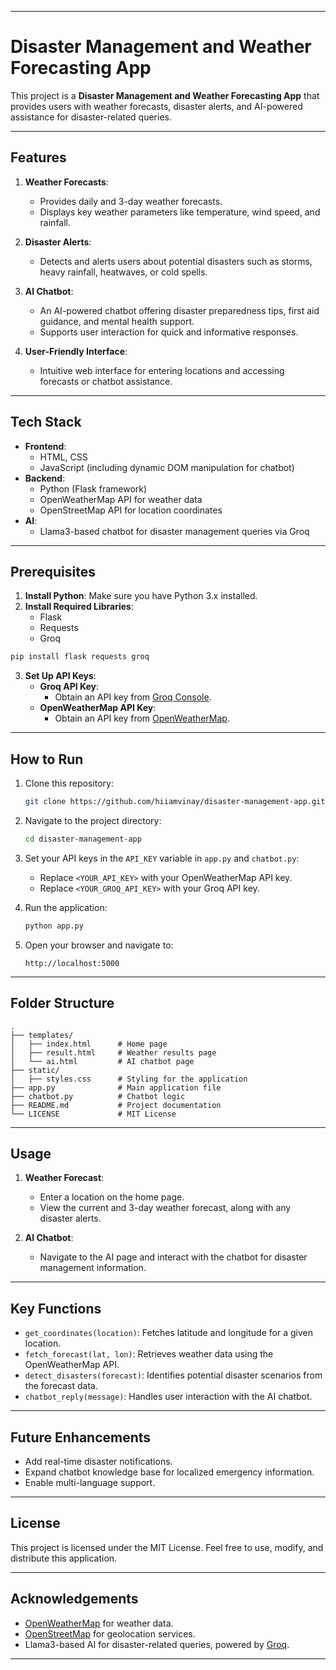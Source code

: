 
---


# Disaster Management and Weather Forecasting App

This project is a **Disaster Management and Weather Forecasting App** that provides users with weather forecasts, disaster alerts, and AI-powered assistance for disaster-related queries.

---

## Features

1. **Weather Forecasts**:
   - Provides daily and 3-day weather forecasts.
   - Displays key weather parameters like temperature, wind speed, and rainfall.

2. **Disaster Alerts**:
   - Detects and alerts users about potential disasters such as storms, heavy rainfall, heatwaves, or cold spells.

3. **AI Chatbot**:
   - An AI-powered chatbot offering disaster preparedness tips, first aid guidance, and mental health support.
   - Supports user interaction for quick and informative responses.

4. **User-Friendly Interface**:
   - Intuitive web interface for entering locations and accessing forecasts or chatbot assistance.

---

## Tech Stack

- **Frontend**: 
  - HTML, CSS
  - JavaScript (including dynamic DOM manipulation for chatbot)
- **Backend**:
  - Python (Flask framework)
  - OpenWeatherMap API for weather data
  - OpenStreetMap API for location coordinates
- **AI**:
  - Llama3-based chatbot for disaster management queries via Groq

---

## Prerequisites

1. **Install Python**: Make sure you have Python 3.x installed.
2. **Install Required Libraries**:
   - Flask
   - Requests
   - Groq
```cmd
pip install flask requests groq
```
3. **Set Up API Keys**:
   - **Groq API Key**:
     - Obtain an API key from [Groq Console](https://console.groq.com/keys).
   - **OpenWeatherMap API Key**:
     - Obtain an API key from [OpenWeatherMap](https://home.openweathermap.org/api_keys).

---

## How to Run

1. Clone this repository:
   ```bash
   git clone https://github.com/hiiamvinay/disaster-management-app.git
   ```
2. Navigate to the project directory:
   ```bash
   cd disaster-management-app
   ```

3. Set your API keys in the `API_KEY` variable in `app.py` and `chatbot.py`:
   - Replace `<YOUR_API_KEY>` with your OpenWeatherMap API key.
   - Replace `<YOUR_GROQ_API_KEY>` with your Groq API key.

4. Run the application:
   ```bash
   python app.py
   ```
5. Open your browser and navigate to:
   ```
   http://localhost:5000
   ```

---

## Folder Structure

```
.
├── templates/
│   ├── index.html      # Home page
│   ├── result.html     # Weather results page
│   └── ai.html         # AI chatbot page
├── static/
│   ├── styles.css      # Styling for the application
├── app.py              # Main application file
├── chatbot.py          # Chatbot logic
├── README.md           # Project documentation
└── LICENSE             # MIT License
```

---

## Usage

1. **Weather Forecast**:
   - Enter a location on the home page.
   - View the current and 3-day weather forecast, along with any disaster alerts.

2. **AI Chatbot**:
   - Navigate to the AI page and interact with the chatbot for disaster management information.

---

## Key Functions

- `get_coordinates(location)`: Fetches latitude and longitude for a given location.
- `fetch_forecast(lat, lon)`: Retrieves weather data using the OpenWeatherMap API.
- `detect_disasters(forecast)`: Identifies potential disaster scenarios from the forecast data.
- `chatbot_reply(message)`: Handles user interaction with the AI chatbot.

---

## Future Enhancements

- Add real-time disaster notifications.
- Expand chatbot knowledge base for localized emergency information.
- Enable multi-language support.

---

## License

This project is licensed under the MIT License. Feel free to use, modify, and distribute this application.

---

## Acknowledgements

- [OpenWeatherMap](https://openweathermap.org/) for weather data.
- [OpenStreetMap](https://www.openstreetmap.org/) for geolocation services.
- Llama3-based AI for disaster-related queries, powered by [Groq](https://console.groq.com/keys).

---


